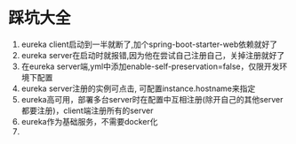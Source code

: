 # 踩坑大全
1. eureka client启动到一半就断了,加个spring-boot-starter-web依赖就好了
2. eureka server在启动时就报错,因为他在尝试自己注册自己，关掉注册就好了
3. 在eureka server端,yml中添加enable-self-preservation=false，仅限开发环境下配置
4. eureka server注册的实例可点击, 可配置instance.hostname来指定
5. eureka高可用，部署多台server时在配置中互相注册(除开自己的其他server都要注册)，client端注册所有的server
6. eureka作为基础服务，不需要docker化
7. 